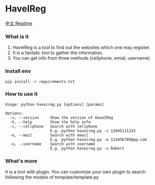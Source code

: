 # HaveIReg
[中文 Readme](https://github.com/cckuailong/HaveIReg/blob/master/README.md)
### What is it
1. HaveIReg is a tool to find out the websites which one may register.
2. It is a fantatic tool to gather the information.
3. You can get info from three methods (cellphone, emial, username)
### Install env
```
pip install -r requirements.txt
```
### How to use it
```
Usage: python haveireg.py [options] [params]
```
```
Options:
  -v, --version     Show the version of HaveIReg
  -h, --help        Show the help info
  -c, --cellphone   Search with cellphone
                    E.g. python haveireg.py -c 13945111233 
  -e, --mail        Search with email
                    E.g. python haveireg.py -e 123456789@qq.com 
  -u, --username    Search with username
                    E.g. python haveireg.py -u Robert 
```
### What's more
It is a tool with plugin. You can customize your own plugin
to search following the models of template/template.py
